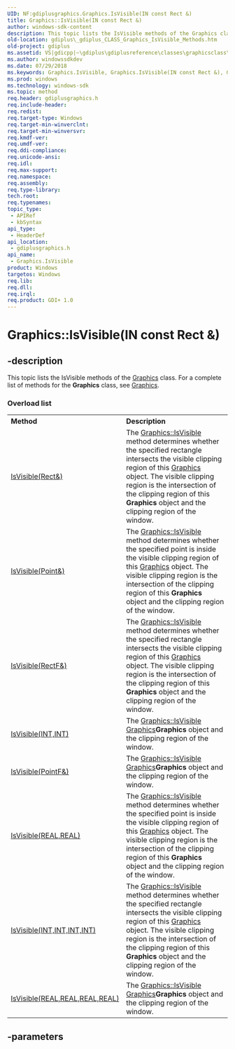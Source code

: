 ```yaml
---
UID: NF:gdiplusgraphics.Graphics.IsVisible(IN const Rect &)
title: Graphics::IsVisible(IN const Rect &)
author: windows-sdk-content
description: This topic lists the IsVisible methods of the Graphics class. For a complete list of methods for the Graphics class, see Graphics.
old-location: gdiplus\_gdiplus_CLASS_Graphics_IsVisible_Methods.htm
old-project: gdiplus
ms.assetid: VS|gdicpp|~\gdiplus\gdiplusreference\classes\graphicsclass\graphicsmethods\graphicsisvisiblemethods.htm
ms.author: windowssdkdev
ms.date: 07/29/2018
ms.keywords: Graphics.IsVisible, Graphics.IsVisible(IN const Rect &), Graphics::IsVisible, Graphics::IsVisible(IN const Rect &), IsVisible, IsVisible methods [GDI+], _gdiplus_CLASS_Graphics_IsVisible_Methods, gdiplus._gdiplus_CLASS_Graphics_IsVisible_Methods, gdiplusgraphics/IsVisible
ms.prod: windows
ms.technology: windows-sdk
ms.topic: method
req.header: gdiplusgraphics.h
req.include-header: 
req.redist: 
req.target-type: Windows
req.target-min-winverclnt: 
req.target-min-winversvr: 
req.kmdf-ver: 
req.umdf-ver: 
req.ddi-compliance: 
req.unicode-ansi: 
req.idl: 
req.max-support: 
req.namespace: 
req.assembly: 
req.type-library: 
tech.root: 
req.typenames: 
topic_type:
 - APIRef
 - kbSyntax
api_type:
 - HeaderDef
api_location:
 - gdiplusgraphics.h
api_name:
 - Graphics.IsVisible
product: Windows
targetos: Windows
req.lib: 
req.dll: 
req.irql: 
req.product: GDI+ 1.0
---
```


# Graphics::IsVisible(IN const Rect &)


## -description


<span>This topic lists the 
IsVisible methods of the 
<a href="https://msdn.microsoft.com/7e874710-3cd3-42c8-bd2f-8a779b19ba59">Graphics</a> class. For a complete list of methods for the 
<b>Graphics</b> class, see 
<a href="https://msdn.microsoft.com/7e874710-3cd3-42c8-bd2f-8a779b19ba59">Graphics</a>. 


</span><h3>Overload list</h3><table>
<tr>
<th align="left" width="37%">Method</th>
<th align="left" width="63%">Description</th>
</tr>
<tr>
<td align="left" width="37%">
<a href="https://msdn.microsoft.com/c3280e20-6678-4da1-b5ee-bf920f59cd9b">IsVisible(Rect&)</a>
</td>
<td align="left" width="63%">
The <a href="https://msdn.microsoft.com/c3280e20-6678-4da1-b5ee-bf920f59cd9b">Graphics::IsVisible</a> method determines whether the specified rectangle intersects the visible clipping region of this <a href="https://msdn.microsoft.com/7e874710-3cd3-42c8-bd2f-8a779b19ba59">Graphics</a> object. The visible clipping region is the intersection of the clipping region of this <b>Graphics</b> object and the clipping region of the window.

</td>
</tr>
<tr>
<td align="left" width="37%">
<a href="https://msdn.microsoft.com/a290356a-e7d6-4a79-b073-b973c0b44b67">IsVisible(Point&)</a>
</td>
<td align="left" width="63%">
The <a href="https://msdn.microsoft.com/a290356a-e7d6-4a79-b073-b973c0b44b67">Graphics::IsVisible</a> method determines whether the specified point is inside the visible clipping region of this <a href="https://msdn.microsoft.com/7e874710-3cd3-42c8-bd2f-8a779b19ba59">Graphics</a> object. The visible clipping region is the intersection of the clipping region of this <b>Graphics</b> object and the clipping region of the window.

</td>
</tr>
<tr>
<td align="left" width="37%">
<a href="https://msdn.microsoft.com/bca16d61-e4ff-4a27-a40d-b2f23f0ba62e">IsVisible(RectF&)</a>
</td>
<td align="left" width="63%">
The <a href="https://msdn.microsoft.com/bca16d61-e4ff-4a27-a40d-b2f23f0ba62e">Graphics::IsVisible</a> method determines whether the specified rectangle intersects the visible clipping region of this <a href="https://msdn.microsoft.com/7e874710-3cd3-42c8-bd2f-8a779b19ba59">Graphics</a> object. The visible clipping region is the intersection of the clipping region of this <b>Graphics</b> object and the clipping region of the window.

</td>
</tr>
<tr>
<td align="left" width="37%">
<a href="https://msdn.microsoft.com/81cadd52-1976-4328-85ca-e89aa5b649b5">IsVisible(INT,INT)</a>
</td>
<td align="left" width="63%">
The <a href="https://msdn.microsoft.com/81cadd52-1976-4328-85ca-e89aa5b649b5">Graphics::IsVisible</a>
<a href="https://msdn.microsoft.com/7e874710-3cd3-42c8-bd2f-8a779b19ba59">Graphics</a><b>Graphics</b> object and the clipping region of the window.

</td>
</tr>
<tr>
<td align="left" width="37%">
<a href="https://msdn.microsoft.com/88186a93-bfbb-43fb-b872-f638f421a443">IsVisible(PointF&)</a>
</td>
<td align="left" width="63%">
The <a href="https://msdn.microsoft.com/88186a93-bfbb-43fb-b872-f638f421a443">Graphics::IsVisible</a>
<a href="https://msdn.microsoft.com/7e874710-3cd3-42c8-bd2f-8a779b19ba59">Graphics</a><b>Graphics</b> object and the clipping region of the window.

</td>
</tr>
<tr>
<td align="left" width="37%">
<a href="https://msdn.microsoft.com/a5602479-dc3a-42c4-968f-10e1e32014ca">IsVisible(REAL,REAL)</a>
</td>
<td align="left" width="63%">
The <a href="https://msdn.microsoft.com/a5602479-dc3a-42c4-968f-10e1e32014ca">Graphics::IsVisible</a> method determines whether the specified point is inside the visible clipping region of this <a href="https://msdn.microsoft.com/7e874710-3cd3-42c8-bd2f-8a779b19ba59">Graphics</a> object. The visible clipping region is the intersection of the clipping region of this <b>Graphics</b> object and the clipping region of the window.

</td>
</tr>
<tr>
<td align="left" width="37%">
<a href="https://msdn.microsoft.com/b3b9a42d-ff8d-4839-9aa0-810ccfc26a84">IsVisible(INT,INT,INT,INT)</a>
</td>
<td align="left" width="63%">
The <a href="https://msdn.microsoft.com/b3b9a42d-ff8d-4839-9aa0-810ccfc26a84">Graphics::IsVisible</a> method determines whether the specified rectangle intersects the visible clipping region of this <a href="https://msdn.microsoft.com/7e874710-3cd3-42c8-bd2f-8a779b19ba59">Graphics</a> object. The visible clipping region is the intersection of the clipping region of this <b>Graphics</b> object and the clipping region of the window.

</td>
</tr>
<tr>
<td align="left" width="37%">
<a href="https://msdn.microsoft.com/64fc22ff-4689-40d6-87ad-8c181a95111e">IsVisible(REAL,REAL,REAL,REAL)</a>
</td>
<td align="left" width="63%">
The <a href="https://msdn.microsoft.com/64fc22ff-4689-40d6-87ad-8c181a95111e">Graphics::IsVisible</a>
<a href="https://msdn.microsoft.com/7e874710-3cd3-42c8-bd2f-8a779b19ba59">Graphics</a><b>Graphics</b> object and the clipping region of the window.

</td>
</tr>
</table>

## -parameters

